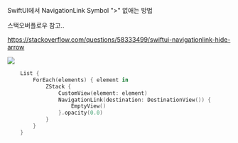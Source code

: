 SwiftUI에서 NavigationLink Symbol ">" 없애는 방법

스택오버플로우 참고..

https://stackoverflow.com/questions/58333499/swiftui-navigationlink-hide-arrow

![](https://hackmd.io/_uploads/S1oKX9nS3.png)

```swift
    List { 
        ForEach(elements) { element in
            ZStack {
                CustomView(element: element)
                NavigationLink(destination: DestinationView()) {
                    EmptyView()
                }.opacity(0.0)
            }
        }
    }
```